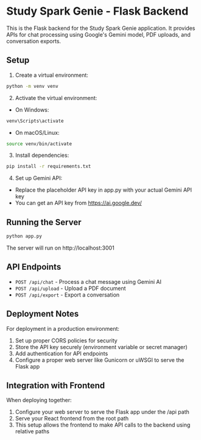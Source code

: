 
# Study Spark Genie - Flask Backend

This is the Flask backend for the Study Spark Genie application. It provides APIs for chat processing using Google's Gemini model, PDF uploads, and conversation exports.

## Setup

1. Create a virtual environment:
```bash
python -m venv venv
```

2. Activate the virtual environment:
- On Windows:
```bash
venv\Scripts\activate
```
- On macOS/Linux:
```bash
source venv/bin/activate
```

3. Install dependencies:
```bash
pip install -r requirements.txt
```

4. Set up Gemini API:
- Replace the placeholder API key in app.py with your actual Gemini API key
- You can get an API key from https://ai.google.dev/

## Running the Server

```bash
python app.py
```

The server will run on http://localhost:3001

## API Endpoints

- `POST /api/chat` - Process a chat message using Gemini AI
- `POST /api/upload` - Upload a PDF document
- `POST /api/export` - Export a conversation

## Deployment Notes

For deployment in a production environment:
1. Set up proper CORS policies for security
2. Store the API key securely (environment variable or secret manager)
3. Add authentication for API endpoints
4. Configure a proper web server like Gunicorn or uWSGI to serve the Flask app

## Integration with Frontend

When deploying together:
1. Configure your web server to serve the Flask app under the /api path
2. Serve your React frontend from the root path
3. This setup allows the frontend to make API calls to the backend using relative paths
